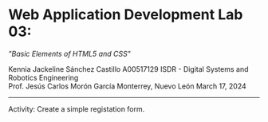 <h1>Web Application Development Lab 03:</h1>

<i>"Basic Elements of HTML5 and CSS"</i>

Kennia Jackeline Sánchez Castillo A00517129 ISDR - Digital Systems and Robotics Engineering <br>
Prof. Jesús Carlos Morón García Monterrey, Nuevo León March 17, 2024
<hr>

Activity: Create a simple registation form.
